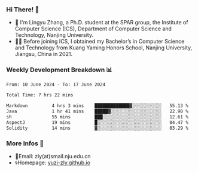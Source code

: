 ### Hi There! 👋 
- 🐳 I'm Lingyu Zhang, a Ph.D. student at the SPAR group, the Institute of Computer Science (ICS), Department of Computer Science and Technology, Nanjing University.
- 🧑‍🎓 Before joining ICS, I obtained my Bachelor’s in Computer Science and Technology from Kuang Yaming Honors School, Nanjing University, Jiangsu, China in 2021.

### Weekly Development Breakdown :bar_chart:

<!--START_SECTION:waka-->

```txt
From: 10 June 2024 - To: 17 June 2024

Total Time: 7 hrs 22 mins

Markdown         4 hrs 3 mins    █████████████▓░░░░░░░░░░░   55.13 %
Java             1 hr 41 mins    █████▓░░░░░░░░░░░░░░░░░░░   22.90 %
sh               55 mins         ███░░░░░░░░░░░░░░░░░░░░░░   12.61 %
AspectJ          19 mins         █░░░░░░░░░░░░░░░░░░░░░░░░   04.47 %
Solidity         14 mins         ▓░░░░░░░░░░░░░░░░░░░░░░░░   03.29 %
```

<!--END_SECTION:waka-->

<!--
### Github Contributions :octocat:

![](https://raw.githubusercontent.com/yuzi-zly/yuzi-zly/output/github-contribution-grid-snake.svg)              
-->

### More Infos 📖

- 📧Email: zly(at)smail.nju.edu.cn
- 🌀Homepage: [yuzi-zly.github.io](https://yuzi-zly.github.io/)
